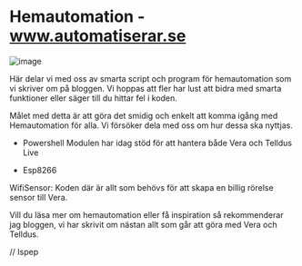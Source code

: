 ﻿# Hemautomation - www.automatiserar.se

![image](https://www.automatiserar.se/wp-content/uploads/2015/03/200x90-logga-v3.png)

 
Här delar vi med oss av smarta script och program för hemautomation som vi skriver om på bloggen. Vi hoppas att fler har lust att bidra med smarta  
funktioner eller säger till du hittar fel i koden.

Målet med detta är att göra det smidig och enkelt att komma igång med Hemautomation för alla. Vi försöker dela med oss om hur dessa ska nyttjas. 

* Powershell
Modulen har idag stöd för att hantera både Vera och Telldus Live

* Esp8266 

WifiSensor: 
Koden där är allt som behövs för att skapa en billig rörelse sensor till Vera.

Vill du läsa mer om hemautomation eller få inspiration så rekommenderar jag bloggen, vi har skrivit om nästan allt som går att göra med Vera och Telldus. 

// Ispep
